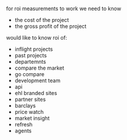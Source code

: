 for roi measurements to work we need to know

* the cost of the project
* the gross profit of the project

would like to know roi of:

* inflight projects
* past projects
* departemnts
* compare the market
* go compare
* development team
* api
* ehl branded sites
* partner sites
* barclays
* price watch
* market insight
* refresh
* agents